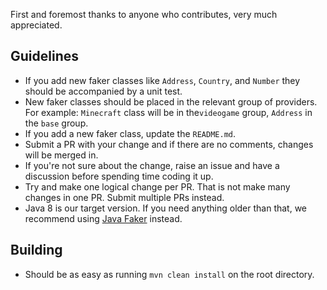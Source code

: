 First and foremost thanks to anyone who contributes, very much appreciated.

## Guidelines

- If you add new faker classes like `Address`, `Country`, and `Number` they should be accompanied by a unit test.
- New faker classes should be placed in the relevant group of providers. For example: `Minecraft` class will be in  the`videogame` group, `Address` in the `base` group.
- If you add a new faker class, update the `README.md`.
- Submit a PR with your change and if there are no comments, changes will be merged in.
- If you're not sure about the change, raise an issue and have a discussion before spending time coding it up.
- Try and make one logical change per PR. That is not make many changes in one PR. Submit multiple PRs instead.
- Java 8 is our target version. If you need anything older than that, we recommend using [Java Faker](https://github.com/DiUS/java-faker) instead.

## Building

- Should be as easy as running `mvn clean install` on the root directory.
